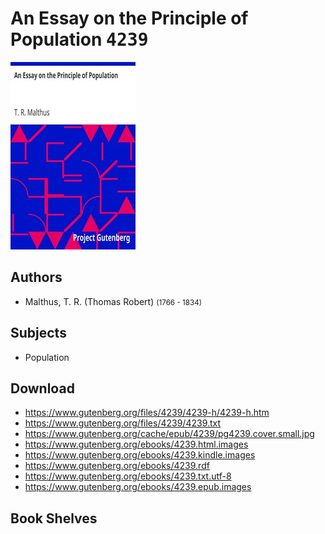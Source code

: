 # An Essay on the Principle of Population <kbd>4239</kbd>

![](./cover.medium.jpg "")

## Authors


 - Malthus, T. R. (Thomas Robert) <small>(1766 - 1834)</small>

## Subjects


 - Population

## Download


 - https://www.gutenberg.org/files/4239/4239-h/4239-h.htm
 - https://www.gutenberg.org/files/4239/4239.txt
 - https://www.gutenberg.org/cache/epub/4239/pg4239.cover.small.jpg
 - https://www.gutenberg.org/ebooks/4239.html.images
 - https://www.gutenberg.org/ebooks/4239.kindle.images
 - https://www.gutenberg.org/ebooks/4239.rdf
 - https://www.gutenberg.org/ebooks/4239.txt.utf-8
 - https://www.gutenberg.org/ebooks/4239.epub.images

## Book Shelves


